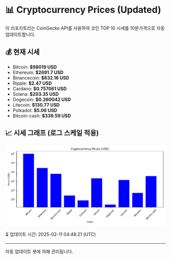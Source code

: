 
# 📊 Cryptocurrency Prices (Updated)

이 리포지토리는 CoinGecko API를 사용하여 코인 TOP 10 시세를 10분가격으로 자동 업데이트합니다.

## 💰 현재 시세
- Bitcoin: **$98019 USD**
- Ethereum: **$2691.7 USD**
- Binancecoin: **$632.16 USD**
- Ripple: **$2.47 USD**
- Cardano: **$0.757061 USD**
- Solana: **$203.35 USD**
- Dogecoin: **$0.260042 USD**
- Litecoin: **$130.77 USD**
- Polkadot: **$5.06 USD**
- Bitcoin-cash: **$339.59 USD**

## 📈 시세 그래프 (로그 스케일 적용)
![Crypto Prices](crypto_prices.png)

⏳ 업데이트 시간: 2025-02-11 04:48:21 (UTC)

---
자동 업데이트 봇에 의해 관리됩니다.
